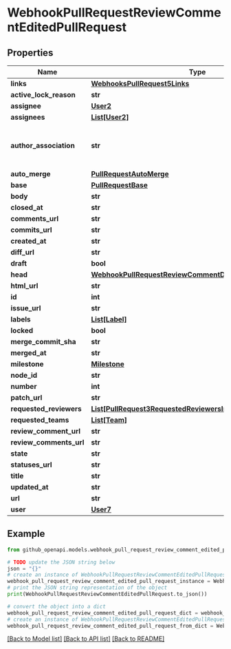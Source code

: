 # WebhookPullRequestReviewCommentEditedPullRequest


## Properties

Name | Type | Description | Notes
------------ | ------------- | ------------- | -------------
**links** | [**WebhooksPullRequest5Links**](WebhooksPullRequest5Links.md) |  | 
**active_lock_reason** | **str** |  | 
**assignee** | [**User2**](User2.md) |  | 
**assignees** | [**List[User2]**](User2.md) |  | 
**author_association** | **str** | How the author is associated with the repository. | 
**auto_merge** | [**PullRequestAutoMerge**](PullRequestAutoMerge.md) |  | [optional] 
**base** | [**PullRequestBase**](PullRequestBase.md) |  | 
**body** | **str** |  | 
**closed_at** | **str** |  | 
**comments_url** | **str** |  | 
**commits_url** | **str** |  | 
**created_at** | **str** |  | 
**diff_url** | **str** |  | 
**draft** | **bool** |  | [optional] 
**head** | [**WebhookPullRequestReviewCommentDeletedPullRequestHead**](WebhookPullRequestReviewCommentDeletedPullRequestHead.md) |  | 
**html_url** | **str** |  | 
**id** | **int** |  | 
**issue_url** | **str** |  | 
**labels** | [**List[Label]**](Label.md) |  | 
**locked** | **bool** |  | 
**merge_commit_sha** | **str** |  | 
**merged_at** | **str** |  | 
**milestone** | [**Milestone**](Milestone.md) |  | 
**node_id** | **str** |  | 
**number** | **int** |  | 
**patch_url** | **str** |  | 
**requested_reviewers** | [**List[PullRequest3RequestedReviewersInner]**](PullRequest3RequestedReviewersInner.md) |  | 
**requested_teams** | [**List[Team]**](Team.md) |  | 
**review_comment_url** | **str** |  | 
**review_comments_url** | **str** |  | 
**state** | **str** |  | 
**statuses_url** | **str** |  | 
**title** | **str** |  | 
**updated_at** | **str** |  | 
**url** | **str** |  | 
**user** | [**User7**](User7.md) |  | 

## Example

```python
from github_openapi.models.webhook_pull_request_review_comment_edited_pull_request import WebhookPullRequestReviewCommentEditedPullRequest

# TODO update the JSON string below
json = "{}"
# create an instance of WebhookPullRequestReviewCommentEditedPullRequest from a JSON string
webhook_pull_request_review_comment_edited_pull_request_instance = WebhookPullRequestReviewCommentEditedPullRequest.from_json(json)
# print the JSON string representation of the object
print(WebhookPullRequestReviewCommentEditedPullRequest.to_json())

# convert the object into a dict
webhook_pull_request_review_comment_edited_pull_request_dict = webhook_pull_request_review_comment_edited_pull_request_instance.to_dict()
# create an instance of WebhookPullRequestReviewCommentEditedPullRequest from a dict
webhook_pull_request_review_comment_edited_pull_request_from_dict = WebhookPullRequestReviewCommentEditedPullRequest.from_dict(webhook_pull_request_review_comment_edited_pull_request_dict)
```
[[Back to Model list]](../README.md#documentation-for-models) [[Back to API list]](../README.md#documentation-for-api-endpoints) [[Back to README]](../README.md)


